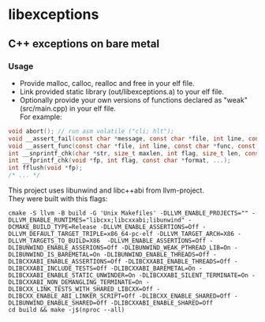 # libexceptions
## C++ exceptions on bare metal

### Usage
* Provide malloc, calloc, realloc and free in your elf file.
* Link provided static library (out/libexceptions.a) to your elf file.
* Optionally provide your own versions of functions declared as "weak" (src/main.cpp) in your elf file.\
For example:
```c
void abort(); // run asm volatile ("cli; hlt");
void __assert_fail(const char *message, const char *file, int line, const char *func); // print message, file, line and func in terminal
void __assert_func(const char *file, int line, const char *func, const char *message) // same as previous
int __snprintf_chk(char *str, size_t maxlen, int flag, size_t len, const char *format, ...);
int __fprintf_chk(void *fp, int flag, const char *format, ...);
int fflush(void *fp);
/* ... */
```

This project uses libunwind and libc++abi from llvm-project.\
They were built with this flags:
```
cmake -S llvm -B build -G 'Unix Makefiles' -DLLVM_ENABLE_PROJECTS="" -DLLVM_ENABLE_RUNTIMES="libcxx;libcxxabi;libunwind" -DCMAKE_BUILD_TYPE=Release -DLLVM_ENABLE_ASSERTIONS=Off -DLLVM_DEFAULT_TARGET_TRIPLE=x86_64-pc-elf -DLLVM_TARGET_ARCH=X86 -DLLVM_TARGETS_TO_BUILD=X86  -DLLVM_ENABLE_ASSERTIONS=Off -DLIBUNWIND_ENABLE_ASSERIONS=Off -DLIBUNWIND_WEAK_PTHREAD_LIB=On -DLIBUNWIND_IS_BAREMETAL=On -DLIBUNWIND_ENABLE_THREADS=Off -DLIBCXXABI_ENABLE_ASSERTIONS=Off -DLIBCXXABI_ENABLE_THREADS=Off -DLIBCXXABI_INCLUDE_TESTS=Off -DLIBCXXABI_BAREMETAL=On -DLIBCXXABI_ENABLE_STATIC_UNWINDER=On -DLIBCXXABI_SILENT_TERMINATE=On -DLIBCXXABI_NON_DEMANGLING_TERMINATE=On -DLIBCXX_LINK_TESTS_WITH_SHARED_LIBCXX=Off -DLIBCXX_ENABLE_ABI_LINKER_SCRIPT=Off -DLIBCXX_ENABLE_SHARED=Off -DLIBUNWIND_ENABLE_SHARED=Off -DLIBCXXABI_ENABLE_SHARED=Off
cd build && make -j$(nproc --all)
```